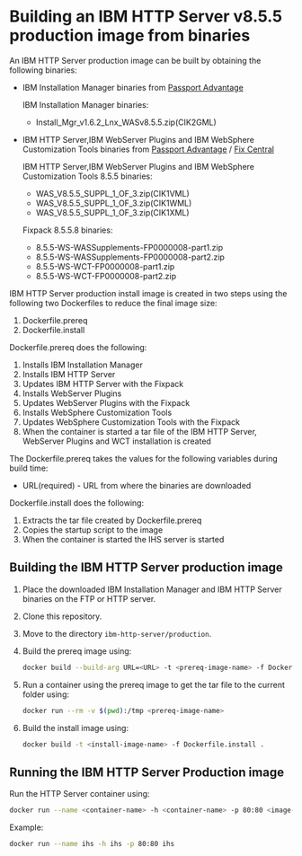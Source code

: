 # Building an IBM HTTP Server v8.5.5 production image from binaries

An IBM HTTP Server production image can be built by obtaining the following binaries:
* IBM Installation Manager binaries from [Passport Advantage](http://www-01.ibm.com/software/passportadvantage/pao_customer.html)

  IBM Installation Manager binaries:
  * Install_Mgr_v1.6.2_Lnx_WASv8.5.5.zip(CIK2GML) 

* IBM HTTP Server,IBM WebServer Plugins and IBM WebSphere Customization Tools binaries from [Passport Advantage](http://www-01.ibm.com/software/passportadvantage/pao_customer.html) / [Fix Central](http://www-933.ibm.com/support/fixcentral/)

  IBM HTTP Server,IBM WebServer Plugins and IBM WebSphere Customization Tools 8.5.5 binaries:
  * WAS_V8.5.5_SUPPL_1_OF_3.zip(CIK1VML)
  * WAS_V8.5.5_SUPPL_1_OF_3.zip(CIK1WML)
  * WAS_V8.5.5_SUPPL_1_OF_3.zip(CIK1XML)

  Fixpack 8.5.5.8 binaries:
  * 8.5.5-WS-WASSupplements-FP0000008-part1.zip
  * 8.5.5-WS-WASSupplements-FP0000008-part2.zip
  * 8.5.5-WS-WCT-FP0000008-part1.zip
  * 8.5.5-WS-WCT-FP0000008-part2.zip

IBM HTTP Server production install image is created in two steps using the following two Dockerfiles to reduce the final image size:

1. Dockerfile.prereq
2. Dockerfile.install

Dockerfile.prereq does the following:
 
1. Installs IBM Installation Manager
2. Installs IBM HTTP Server 
3. Updates IBM HTTP Server with the Fixpack
4. Installs WebServer Plugins
5. Updates WebServer Plugins with the Fixpack
6. Installs WebSphere Customization Tools
7. Updates WebSphere Customization Tools with the Fixpack
8. When the container is started a tar file of the IBM HTTP Server, WebServer Plugins and WCT installation is created

The Dockerfile.prereq takes the values for the following variables during build time: 
* URL(required) - URL from where the binaries are downloaded

Dockerfile.install does the following:                                                                                                           

1. Extracts the tar file created by Dockerfile.prereq
2. Copies the startup script to the image
3. When the container is started the IHS server is started

## Building the IBM HTTP Server production image

1. Place the downloaded IBM Installation Manager and IBM HTTP Server binaries on the FTP or HTTP server.
2. Clone this repository.
3. Move to the directory `ibm-http-server/production`.
4. Build the prereq image using:

    ```bash
    docker build --build-arg URL=<URL> -t <prereq-image-name> -f Dockerfile.prereq .
    ```

5. Run a container using the prereq image to get the tar file to the current folder using:

    ```bash
    docker run --rm -v $(pwd):/tmp <prereq-image-name>
    ```

6. Build the install image using:       

    ```bash
    docker build -t <install-image-name> -f Dockerfile.install .
    ```

## Running the IBM HTTP Server Production image                                                               
                                                                                                        
Run the HTTP Server container using:

```bash                                                                                             
docker run --name <container-name> -h <container-name> -p 80:80 <image-name>                        
```                                                                                                 

Example:                                                                                   
                                                                                          
```bash                                                                               
docker run --name ihs -h ihs -p 80:80 ihs                                             
```         
